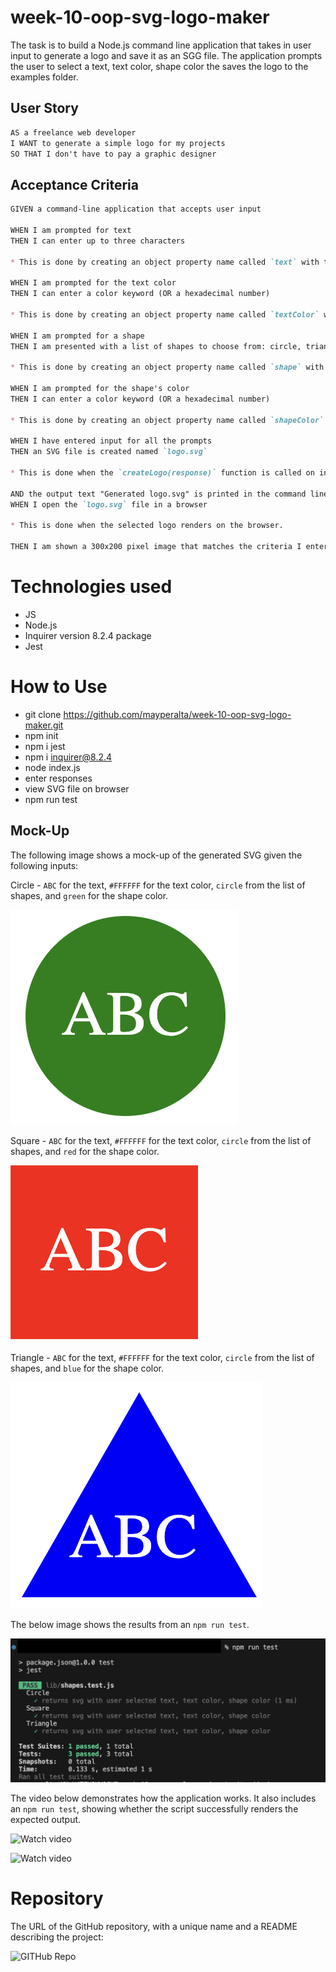 # week-10-oop-svg-logo-maker

The task is to build a Node.js command line application that takes in user input to generate a logo and save it as an SGG file. The application prompts the user to select a  text, text color, shape color the saves the logo to the examples folder. 

## User Story

```md
AS a freelance web developer
I WANT to generate a simple logo for my projects
SO THAT I don't have to pay a graphic designer
```

## Acceptance Criteria

```md
GIVEN a command-line application that accepts user input

WHEN I am prompted for text
THEN I can enter up to three characters

* This is done by creating an object property name called `text` with the type `input`. Then on index.js, a prompt() function `.prompt(questions)` is called to display the `message` `TEXT - Enter up to (3) characters:` on the command line where the user can type in a response. Validation is added to ensure the user can only enter up to 3 characters. 

WHEN I am prompted for the text color
THEN I can enter a color keyword (OR a hexadecimal number)

* This is done by creating an object property name called `textColor` with the type `input` as shown below. Then on index.js, a prompt() function `.prompt(questions)` is called to display the `message` `TEXT - Enter up to (3) characters:` on the command line where the user can type in a response. Both color keyword (ex. green) or hexadecimal equivalent (ex. #FFFFFF) are accepted. 

WHEN I am prompted for a shape
THEN I am presented with a list of shapes to choose from: circle, triangle, and square

* This is done by creating an object property name called `shape` with the type `list` as shown below. Then on index.js, a prompt() function `.prompt(questions)` is called to display the `message` `SHAPE - Select a shape:` on the command line where the user can select a shape--Circle, Square, Triangle. 

WHEN I am prompted for the shape's color
THEN I can enter a color keyword (OR a hexadecimal number)

* This is done by creating an object property name called `shapeColor` with the type `input` as shown below. Then on index.js, a prompt() function `.prompt(questions)` is called to display the `message` `SHAPE COLOR - Enter a color keyword (OR a hexadecimal number):` on the command line where the user can type in a response. Both color keyword (ex. green) or hexadecimal equivalent (ex. #FFFFFF) are accepted. 

WHEN I have entered input for all the prompts
THEN an SVG file is created named `logo.svg`

* This is done when the `createLogo(response)` function is called on index.js. The function takes the newly selected shape and renders its properties, then create the SVG file `{selected shape}.svg` in the `/examples` folder. If the file exists, it will overwrite its contents. 

AND the output text "Generated logo.svg" is printed in the command line
WHEN I open the `logo.svg` file in a browser

* This is done when the selected logo renders on the browser. 

THEN I am shown a 300x200 pixel image that matches the criteria I entered
```

# Technologies used

* JS
* Node.js
* Inquirer version 8.2.4 package
* Jest

# How to Use 

* git clone https://github.com/mayperalta/week-10-oop-svg-logo-maker.git
* npm init
* npm i jest
* npm i inquirer@8.2.4
* node index.js 
* enter responses
* view SVG file on browser
* npm run test


## Mock-Up

The following image shows a mock-up of the generated SVG given the following inputs:

Circle - `ABC` for the text, `#FFFFFF` for the text color, `circle` from the list of shapes, and `green` for the shape color. 

![Circle SVG](./assets/circle.png)

Square - `ABC` for the text, `#FFFFFF` for the text color, `circle` from the list of shapes, and `red` for the shape color. 

![Square SVG](./assets/square.png)

Triangle - `ABC` for the text, `#FFFFFF` for the text color, `circle` from the list of shapes, and `blue` for the shape color. 

![Triangle SVG](./assets/triangle.png)

The below image shows the results from an `npm run test`.

![Npm run test results](./assets/test-results.png)

The video below demonstrates how the application works. It also includes an `npm run test`, showing whether the script successfully renders the expected output.  

![Watch video](./assets/svg-demo.gif)

![Watch video](https://drive.google.com/file/d/1JYjQUUPK7XoxFQX-5O9YlQWpMRzbJkvb/view)

# Repository

The URL of the GitHub repository, with a unique name and a README describing the project:

![GITHub Repo](https://github.com/mayperalta/week-10-oop-svg-logo-maker)






